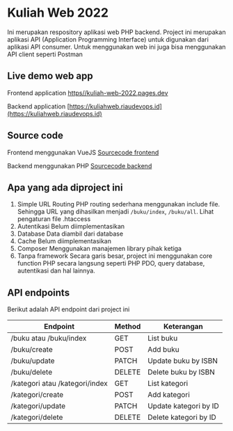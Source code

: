 # Kuliah Web 2022
Ini merupakan respository aplikasi web PHP backend. Project ini merupakan aplikasi API (Application Programming Interface) untuk digunakan dari aplikasi API consumer. Untuk menggunakan web ini juga bisa menggunakan API client seperti Postman

## Live demo web app
Frontend application [https//kuliah-web-2022.pages.dev](https//kuliah-web-2022.pages.dev)

Backend application [https://kuliahweb.riaudevops.id](https://kuliahweb.riaudevops.id)

## Source code
Frontend menggunakan VueJS [Sourcecode frontend](https://github.com/pizaini/kuliah-web-2022)

Backend menggunakan PHP [Sourcecode backend](https://github.com/pizaini/kuliah-web-backend-2022)

## Apa yang ada diproject ini
1. Simple URL Routing
    PHP routing sederhana menggunakan include file. Sehingga URL yang dihasilkan menjadi `/buku/index`, `/buku/all`. Lihat pengaturan file .htaccess
2. Autentikasi
   Belum diimplementasikan
3. Database
   Data diambil dari database
4. Cache
    Belum diimplementasikan
5. Composer
    Menggunakan manajemen library pihak ketiga
6. Tanpa framework
    Secara garis besar, project ini menggunakan core function PHP secara langsung seperti PHP PDO, query database, autentikasi dan hal lainnya.

## API endpoints
Berikut adalah API endpoint dari project ini

| Endpoint                   | Method | Keterangan            |
|----------------------------|--------|-----------------------|
| /buku atau /buku/index     | GET    | List buku             |
| /buku/create               | POST   | Add buku              |
| /buku/update               | PATCH  | Update buku by ISBN   |
| /buku/delete               | DELETE | Delete buku by ISBN   |
| /kategori atau /kategori/index | GET    | List kategori         |
| /kategori/create               | POST   | Add kategori          |
| /kategori/update               | PATCH  | Update kategori by ID |
| /kategori/delete               | DELETE | Delete kategori by ID |